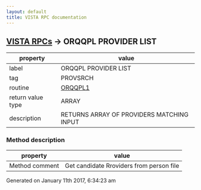 ```yaml
---
layout: default
title: VISTA RPC documentation
---
```




## [VISTA RPCs](TableOfContent.md) &#8594; ORQQPL PROVIDER LIST 

 property | value 
--- | --- 
 label | ORQQPL PROVIDER LIST
 tag | PROVSRCH
 routine | [ORQQPL1](http://code.osehra.org/dox/Routine_ORQQPL1_source.html)
 return value type | ARRAY
 description | RETURNS ARRAY OF PROVIDERS MATCHING INPUT


### Method description

 property | value 
--- | --- 
 Method comment | Get candidate Rroviders from person file




Generated on January 11th 2017, 6:34:23 am